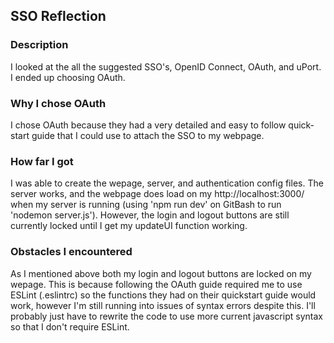 ## SSO Reflection

### Description
I looked at the all the suggested SSO's, OpenID Connect, OAuth, and uPort. I ended up choosing OAuth.

### Why I chose OAuth
I chose OAuth because they had a very detailed and easy to follow quick-start guide that I could use to attach the SSO to my webpage.

### How far I got
I was able to create the wepage, server, and authentication config files. The server works, and the webpage does load on my http://localhost:3000/ when my server is running (using 'npm run dev' on GitBash to run 'nodemon server.js'). However, the login and logout buttons are still currently locked until I get my updateUI function working.

### Obstacles I encountered
As I mentioned above both my login and logout buttons are locked on my wepage. This is because following the OAuth guide required me to use ESLint (.eslintrc) so the functions they had on their quickstart guide would work, however I'm still running into issues of syntax errors despite this. I'll probably just have to rewrite the code to use more current javascript syntax so that I don't require ESLint.
